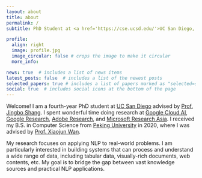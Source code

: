 ```yaml
---
layout: about
title: about
permalink: /
subtitle: PhD Student at <a href='https://cse.ucsd.edu/'>UC San Diego, CSE</a>.

profile:
  align: right
  image: profile.jpg
  image_circular: false # crops the image to make it circular
  more_info:

news: true  # includes a list of news items
latest_posts: false  # includes a list of the newest posts
selected_papers: true # includes a list of papers marked as "selected={true}"
social: true  # includes social icons at the bottom of the page
---
```


Welcome! I am a fourth-year PhD student at [UC San Diego](https://ucsd.edu) advised by [Prof. Jingbo Shang](https://shangjingbo1226.github.io/). 
I spent wonderful time doing research at [Google Cloud AI](https://research.google/teams/cloud-ai/), [Google Research](https://research.google/), [Adobe Research](https://research.adobe.com/), and [Microsoft Research Asia](https://www.microsoft.com/en-us/research/lab/microsoft-research-asia/).
I received my B.S. in Computer Science from [Peking University](https://english.pku.edu.cn/) in 2020, where I was advised by [Prof. Xiaojun Wan](https://wanxiaojun.github.io/).

My research focuses on applying NLP to real-world problems. I am particularly interested in building systems that can process and understand a wide range of data, including tabular data, visually-rich documents, web contents, etc. My goal is to bridge the gap between vast knowledge sources and practical NLP applications.

<!-- Write your biography here. Tell the world about yourself. Link to your favorite [subreddit](http://reddit.com). You can put a picture in, too. The code is already in, just name your picture `prof_pic.jpg` and put it in the `img/` folder.

Put your address / P.O. box / other info right below your picture. You can also disable any of these elements by editing `profile` property of the YAML header of your `_pages/about.md`. Edit `_bibliography/papers.bib` and Jekyll will render your [publications page](/al-folio/publications/) automatically.

Link to your social media connections, too. This theme is set up to use [Font Awesome icons](https://fontawesome.com/) and [Academicons](https://jpswalsh.github.io/academicons/), like the ones below. Add your Facebook, Twitter, LinkedIn, Google Scholar, or just disable all of them. -->